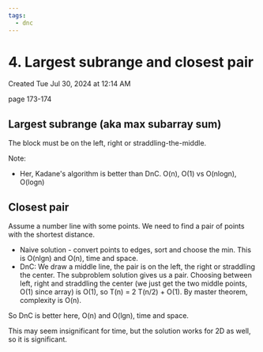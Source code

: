 ```yaml
---
tags:
  - dnc
---
```

# 4. Largest subrange and closest pair
Created Tue Jul 30, 2024 at 12:14 AM

page 173-174
## Largest subrange (aka max subarray sum)
The block must be on the left, right or straddling-the-middle.

Note:
- Her, Kadane's algorithm is better than DnC. O(n), O(1) vs O(nlogn), O(logn)

## Closest pair
Assume a number line with some points. We need to find a pair of points with the shortest distance.

- Naive solution - convert points to edges, sort and choose the min. This is O(nlgn) and O(n), time and space.
- DnC: We draw a middle line, the pair is on the left, the right or straddling the center. The subproblem solution gives us a pair. Choosing between left, right and straddling the center (we just get the two middle points, O(1) since array) is O(1), so T(n) = 2 T(n/2) + O(1). By master theorem, complexity is O(n).

So DnC is better here, O(n) and O(lgn), time and space.

This may seem insignificant for time, but the solution works for 2D as well, so it is significant.